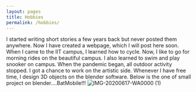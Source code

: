 ```yaml
---
layout: pages
title: Hobbies
permalink: /hobbies/
---
```


I started writing short stories a few years back but never posted them anywhere. Now I have created a webpage, which I will post here soon. When I came to the IIT campus, I learned how to cycle. Now, I like to go for morning rides on the beautiful campus. I also learned to swim and play snooker on campus. When the pandemic began, all outdoor activity stopped. I got a chance to work on the artistic side. Whenever I have free time, I design 3D objects on the blender software. Below is the one of small project on blender....BatMobile!!! ![IMG-20200617-WA0000 (1)](https://user-images.githubusercontent.com/89580800/179057597-270bb0d8-bdad-424e-a31c-2fecadaa1ea5.jpg)

